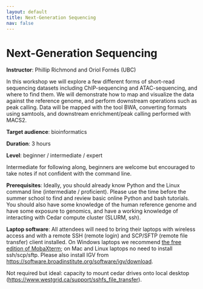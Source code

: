 ```yaml
---
layout: default
title: Next-Generation Sequencing
nav: false
---
```


# Next-Generation Sequencing

**Instructor**: Phillip Richmond and Oriol Fornés (UBC)

In this workshop we will explore a few different forms of short-read sequencing datasets including
ChIP-sequencing and ATAC-sequencing, and where to find them.  We will demonstrate how to map and
visualize the data against the reference genome, and perform downstream operations such as peak
calling. Data will be mapped with the tool BWA, converting formats using samtools, and downstream
enrichment/peak calling performed with MACS2.

**Target audience**: bioinformatics

<!-- **Course plan**: -->

**Duration**: 3 hours

**Level**: beginner / intermediate / expert

Intermediate for following along, beginners are welcome but encouraged to take notes if not confident
with the command line.

**Prerequisites**: Ideally, you should already know Python and the Linux command line (intermediate /
proficient). Please use the time before the summer school to find and review basic online Python and bash
tutorials. You should also have some knowledge of the human reference genome and have some exposure to
genomics, and have a working knowledge of interacting with Cedar compute cluster (SLURM, ssh).

**Laptop software**: All attendees will need to bring their laptops with wireless access and with a
remote SSH (remote login) and SCP/SFTP (remote file transfer) client installed. On Windows laptops we
recommend <a href="https://mobaxterm.mobatek.net/download.html" target="_blank">the free edition of
MobaXterm</a>; on Mac and Linux laptops no need to install ssh/scp/sftp. Please also install IGV from
https://software.broadinstitute.org/software/igv/download.

Not required but ideal: capacity to mount cedar drives onto local desktop
(https://www.westgrid.ca/support/sshfs_file_transfer).

<!-- Software: -->
<!-- - BWA: already on cedar -->
<!-- - MACS2: works with local install, would be nice to have on main system as module though -->

<!-- Reservation: -->
<!-- - per-student 8 CPUs w/ 4G RAM/CPU for the 3 hour session -->
